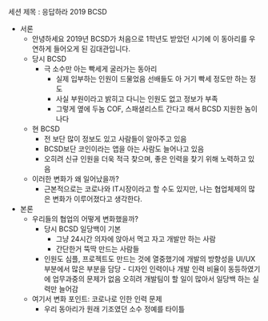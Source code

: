 세션 제목 : 응답하라 2019 BCSD
- 서론
	- 안녕하세요 2019년 BCSD가 처음으로 1학년도 받았던 시기에 이 동아리를 우연하게 들어오게 된 김대관입니다.
	- 당시 BCSD
		- 극 소수만 아는 빡세게 굴러가는 동아리
			- 실제 입부하는 인원이 드물었음 선배들도 아 거기 빡세 정도만 하는 정도
			- 사실 부원이라고 밝히고 다니는 인원도 없고 정보가 부족
			- 그렇게 옆에 두놈 COF, 스패셜리스트 간다고 해서 BCSD 지원한 놈이 나다
	- 현 BCSD
		- 전 보단 많이 정보도 있고 사람들이 알아주고 있음
		- BCSD보단 코인이라는 앱을 아는 사람도 늘어나고 있음
		- 오히려 신규 인원을 더욱 적극 찾으며, 좋은 인력을 찾기 위해 노력하고 있음
	- 이러한 변화가 왜 일어났을까?
		- 근본적으로는 코로나와 IT시장이라고 할 수도 있지만, 나는 협업체제의 많은 변화가 이루어졌다고 생각한다.
- 본론
	- 우리들의 협업의 어떻게 변화했을까?
		- 당시 BCSD 일당백이 기본
			- 그냥 24시간 의자에 앉아서 먹고 자고 개발만 하는 사람
			- 간단한거 뚝딱 만드는 사람들
		- 인원도 심플, 프로젝트도 만드는 것에 열중했기에 개발의 방향성을 UI/UX부분에서 많은 부분을 담당 - 디자인 인력이나 개발 인력 비율이 동등하였기에 업무과중의 문제가 없음 오히려 개발팀이 할 일이 많아서 일당백 하는 실력만 늘어감
	- 여기서 변화 포인트: 코로나로 인한 인력 문제
		- 우리 동아리가 원래 기조였던 소수 정예를 타이틀